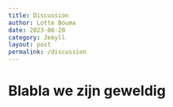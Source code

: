 ```yaml
---
title: Discussion 
author: Lotte Bouma
date: 2023-06-20
category: Jekyll
layout: post
permalink: /discussion
---
```


# Blabla we zijn geweldig